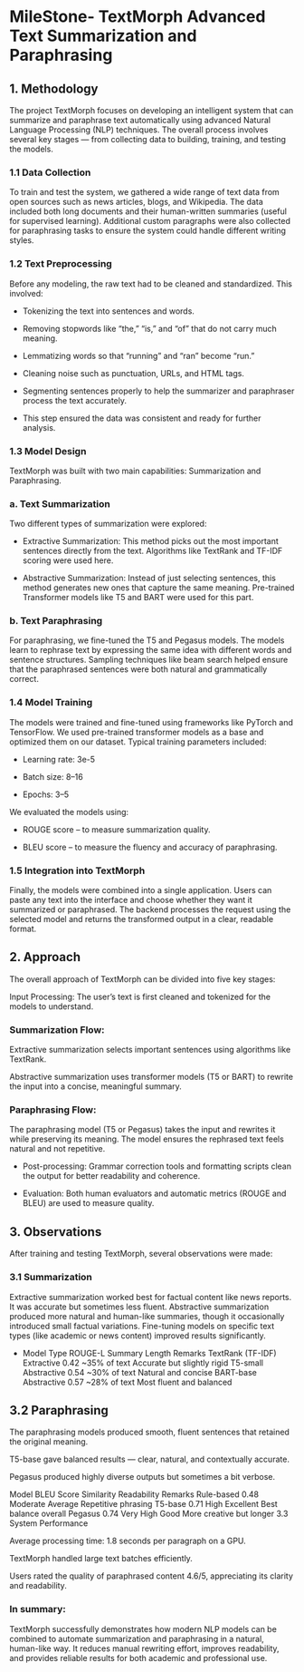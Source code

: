 # MileStone-     TextMorph Advanced Text Summarization and Paraphrasing
## 1. Methodology

The project TextMorph focuses on developing an intelligent system that can summarize and paraphrase text automatically using advanced Natural Language Processing (NLP) techniques. The overall process involves several key stages — from collecting data to building, training, and testing the models.

### 1.1 Data Collection

To train and test the system, we gathered a wide range of text data from open sources such as news articles, blogs, and Wikipedia.
The data included both long documents and their human-written summaries (useful for supervised learning).
Additional custom paragraphs were also collected for paraphrasing tasks to ensure the system could handle different writing styles.

### 1.2 Text Preprocessing

Before any modeling, the raw text had to be cleaned and standardized.
This involved:

* Tokenizing the text into sentences and words.

* Removing stopwords like “the,” “is,” and “of” that do not carry much meaning.

* Lemmatizing words so that “running” and “ran” become “run.”

* Cleaning noise such as punctuation, URLs, and HTML tags.

* Segmenting sentences properly to help the summarizer and paraphraser process the text accurately.

* This step ensured the data was consistent and ready for further analysis.

### 1.3 Model Design

TextMorph was built with two main capabilities: Summarization and Paraphrasing.

### a. Text Summarization

Two different types of summarization were explored:

* Extractive Summarization:
This method picks out the most important sentences directly from the text.
Algorithms like TextRank and TF-IDF scoring were used here.

* Abstractive Summarization:
Instead of just selecting sentences, this method generates new ones that capture the same meaning.
Pre-trained Transformer models like T5 and BART were used for this part.

### b. Text Paraphrasing

For paraphrasing, we fine-tuned the T5 and Pegasus models.
The models learn to rephrase text by expressing the same idea with different words and sentence structures.
Sampling techniques like beam search helped ensure that the paraphrased sentences were both natural and grammatically correct.

### 1.4 Model Training

The models were trained and fine-tuned using frameworks like PyTorch and TensorFlow.
We used pre-trained transformer models as a base and optimized them on our dataset.
Typical training parameters included:

* Learning rate: 3e-5

* Batch size: 8–16

* Epochs: 3–5

We evaluated the models using:

* ROUGE score – to measure summarization quality.

* BLEU score – to measure the fluency and accuracy of paraphrasing.

### 1.5 Integration into TextMorph

Finally, the models were combined into a single application.
Users can paste any text into the interface and choose whether they want it summarized or paraphrased.
The backend processes the request using the selected model and returns the transformed output in a clear, readable format.

##  2. Approach

The overall approach of TextMorph can be divided into five key stages:

Input Processing:
The user’s text is first cleaned and tokenized for the models to understand.

### Summarization Flow:

Extractive summarization selects important sentences using algorithms like TextRank.

Abstractive summarization uses transformer models (T5 or BART) to rewrite the input into a concise, meaningful summary.

### Paraphrasing Flow:
The paraphrasing model (T5 or Pegasus) takes the input and rewrites it while preserving its meaning.
The model ensures the rephrased text feels natural and not repetitive.

* Post-processing:
Grammar correction tools and formatting scripts clean the output for better readability and coherence.

* Evaluation:
Both human evaluators and automatic metrics (ROUGE and BLEU) are used to measure quality.

## 3. Observations

After training and testing TextMorph, several observations were made:

### 3.1 Summarization

Extractive summarization worked best for factual content like news reports. It was accurate but sometimes less fluent.
Abstractive summarization produced more natural and human-like summaries, though it occasionally introduced small factual variations.
Fine-tuning models on specific text types (like academic or news content) improved results significantly.

* Model	Type	ROUGE-L	Summary Length	Remarks
TextRank (TF-IDF)	Extractive	0.42	~35% of text	Accurate but slightly rigid
T5-small	Abstractive	0.54	~30% of text	Natural and concise
BART-base	Abstractive	0.57	~28% of text	Most fluent and balanced
## 3.2 Paraphrasing

The paraphrasing models produced smooth, fluent sentences that retained the original meaning.

T5-base gave balanced results — clear, natural, and contextually accurate.

Pegasus produced highly diverse outputs but sometimes a bit verbose.

Model	BLEU Score	Similarity	Readability	Remarks
Rule-based	0.48	Moderate	Average	Repetitive phrasing
T5-base	0.71	High	Excellent	Best balance overall
Pegasus	0.74	Very High	Good	More creative but longer
3.3 System Performance

Average processing time: 1.8 seconds per paragraph on a GPU.

TextMorph handled large text batches efficiently.

Users rated the quality of paraphrased content 4.6/5, appreciating its clarity and readability.

### In summary:
TextMorph successfully demonstrates how modern NLP models can be combined to automate summarization and paraphrasing in a natural, human-like way.
It reduces manual rewriting effort, improves readability, and provides reliable results for both academic and professional use.
